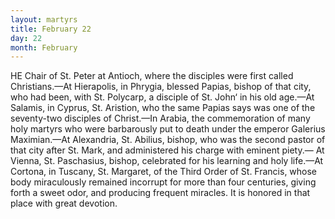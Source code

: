 ```yaml
---
layout: martyrs
title: February 22
day: 22
month: February
---
```

HE Chair of St. Peter at Antioch, where the disciples were first called Christians.&mdash;At Hierapolis, in Phrygia, blessed Papias, bishop of that city, who had been, with St. Polycarp, a disciple of St. John‘ in his old age.&mdash;At Salamis, in Cyprus, St. Aristion, who the same Papias says was one of the seventy-two disciples of Christ.&mdash;In Arabia, the commemoration of many holy martyrs who were barbarously put to death under the emperor Galerius Maximian.&mdash;At Alexandria, St. Abilius, bishop, who was the second pastor of that city after St. Mark, and administered his charge with eminent piety.&mdash; At Vienna, St. Paschasius, bishop, celebrated for his learning and holy life.&mdash;At Cortona, in Tuscany, St. Margaret, of the Third Order of St. Francis, whose body miraculously remained incorrupt for more than four centuries, giving forth a sweet odor, and producing frequent miracles. It is honored in that place with great devotion. 

